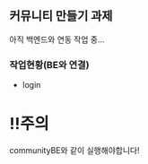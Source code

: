 ## 커뮤니티 만들기 과제<br>
아직 백엔드와 연동 작업 중...

### 작업현황(BE와 연결)<br>
- login

# ‼️주의<br>
communityBE와 같이 실행해야합니다!